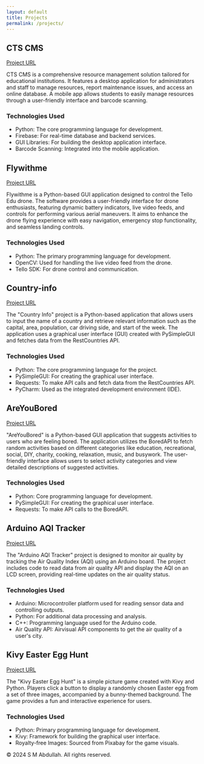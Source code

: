 ```yaml
---
layout: default
title: Projects
permalink: /projects/
---
```


<div class="projects">
    <div class="project">
        <h2>CTS CMS</h2>
        <a href="https://github.com/caseytechschool-cts/CTS_CMS" target="_blank" rel="noopener noreferrer">Project URL</a>
        <p>CTS CMS is a comprehensive resource management solution tailored for educational institutions. It features a desktop application for administrators and staff to manage resources, report maintenance issues, and access an online database. A mobile app allows students to easily manage resources through a user-friendly interface and barcode scanning.</p>
        <h3>Technologies Used</h3>
        <ul>
            <li>Python: The core programming language for development.</li>
            <li>Firebase: For real-time database and backend services.</li>
            <li>GUI Libraries: For building the desktop application interface.</li>
            <li>Barcode Scanning: Integrated into the mobile application.</li>
        </ul>
    </div>
    <!-- Repeat similar blocks for other projects -->
    <div class="project">
        <h2>Flywithme</h2>
        <a href="https://github.com/caseytechschool-cts/Flywithme" target="_blank" rel="noopener noreferrer">Project URL</a>
        <p>Flywithme is a Python-based GUI application designed to control the Tello Edu drone. The software provides a user-friendly interface for drone enthusiasts, featuring dynamic battery indicators, live video feeds, and controls for performing various aerial maneuvers. It aims to enhance the drone flying experience with easy navigation, emergency stop functionality, and seamless landing controls.</p>
        <h3>Technologies Used</h3>
        <ul>
            <li>Python: The primary programming language for development.</li>
            <li>OpenCV: Used for handling the live video feed from the drone.</li>
            <li>Tello SDK: For drone control and communication.</li>
        </ul>
    </div>
    <div class="project">
        <h2>Country-info</h2>
        <a href="https://github.com/caseytechschool-cts/country-info" target="_blank" rel="noopener noreferrer">Project URL</a>
        <p>The "Country Info" project is a Python-based application that allows users to input the name of a country and retrieve relevant information such as the capital, area, population, car driving side, and start of the week. The application uses a graphical user interface (GUI) created with PySimpleGUI and fetches data from the RestCountries API.</p>
        <h3>Technologies Used</h3>
        <ul>
            <li>Python: The core programming language for the project.</li>
            <li>PySimpleGUI: For creating the graphical user interface.</li>
            <li>Requests: To make API calls and fetch data from the RestCountries API.</li>
            <li>PyCharm: Used as the integrated development environment (IDE).</li>
        </ul>
    </div>
    <div class="project">
        <h2>AreYouBored</h2>
        <a href="https://github.com/caseytechschool-cts/AreYouBored" target="_blank" rel="noopener noreferrer">Project URL</a>
        <p>"AreYouBored" is a Python-based GUI application that suggests activities to users who are feeling bored. The application utilizes the BoredAPI to fetch random activities based on different categories like education, recreational, social, DIY, charity, cooking, relaxation, music, and busywork. The user-friendly interface allows users to select activity categories and view detailed descriptions of suggested activities.</p>
        <h3>Technologies Used</h3>
        <ul>
            <li>Python: Core programming language for development.</li>
            <li>PySimpleGUI: For creating the graphical user interface.</li>
            <li>Requests: To make API calls to the BoredAPI.</li>
        </ul>
    </div>
    <div class="project">
        <h2>Arduino AQI Tracker</h2>
        <a href="https://github.com/caseytechschool-cts/Arduino_AQI-tracker" target="_blank" rel="noopener noreferrer">Project URL</a>
        <p>The "Arduino AQI Tracker" project is designed to monitor air quality by tracking the Air Quality Index (AQI) using an Arduino board. The project includes code to read data from air quality API and display the AQI on an LCD screen, providing real-time updates on the air quality status.</p>
        <h3>Technologies Used</h3>
        <ul>
            <li>Arduino: Microcontroller platform used for reading sensor data and controlling outputs.</li>
            <li>Python: For additional data processing and analysis.</li>
            <li>C++: Programming language used for the Arduino code.</li>
            <li>Air Quality API: Airvisual API components to get the air quality of a user's city.</li>
        </ul>
    </div>
    <div class="project">
        <h2>Kivy Easter Egg Hunt</h2>
        <a href="https://github.com/smabdullah/kivy-easter-egg-hunt" target="_blank" rel="noopener noreferrer">Project URL</a>
        <p>The "Kivy Easter Egg Hunt" is a simple picture game created with Kivy and Python. Players click a button to display a randomly chosen Easter egg from a set of three images, accompanied by a bunny-themed background. The game provides a fun and interactive experience for users.</p>
        <h3>Technologies Used</h3>
        <ul>
            <li>Python: Primary programming language for development.</li>
            <li>Kivy: Framework for building the graphical user interface.</li>
            <li>Royalty-free Images: Sourced from Pixabay for the game visuals.</li>
        </ul>
    </div>
</div>
<footer>
    <div class="container">
        <p>&copy; 2024 S M Abdullah. All rights reserved.</p>
    </div>
</footer>
